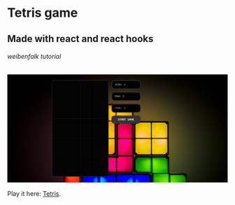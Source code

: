 # Tetris game 
## Made with react and react hooks
###### weibenfalk tutorial 

![Tetris Game](https://github.com/gabrieldominguezduran/Tetris/blob/master/src/img/tetris.png?raw=true)

Play it here: [Tetris](https://gabrieldominguezduran.github.io/Tetris/).
